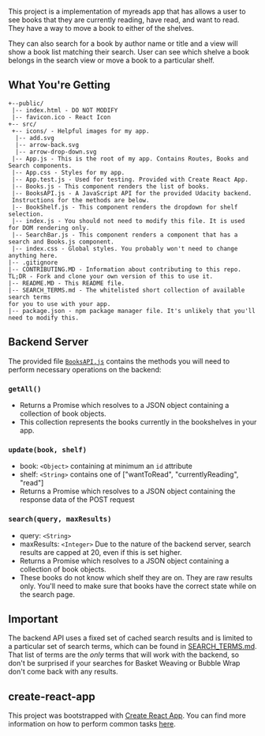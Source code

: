 This project is a implementation of myreads app that has allows a user to see
books that they are currently reading, have read, and want to read.
They have a way to move a book to either of the shelves.

They can also search for a book by author name or title and a view will show a
book list matching their search. User can see which shelve a book belongs in
the search view or move a book to a particular shelf.

## What You're Getting
```
+--public/    
 |-- index.html - DO NOT MODIFY
 |-- favicon.ico - React Icon
+-- src/
 +-- icons/ - Helpful images for my app.
  |-- add.svg
  |-- arrow-back.svg
  |-- arrow-drop-down.svg
 |-- App.js - This is the root of my app. Contains Routes, Books and Search components.
 |-- App.css - Styles for my app.
 |-- App.test.js - Used for testing. Provided with Create React App. 
 |-- Books.js - This component renders the list of books.
 |-- BooksAPI.js - A JavaScript API for the provided Udacity backend. 
 Instructions for the methods are below.
 |-- BookShelf.js - This component renders the dropdown for shelf selection.
 |-- index.js - You should not need to modify this file. It is used for DOM rendering only.
 |-- SearchBar.js - This component renders a component that has a search and Books.js component.
 |-- index.css - Global styles. You probably won't need to change anything here.
|-- .gitignore 
|-- CONTRIBUTING.MD - Information about contributing to this repo. 
TL;DR - Fork and clone your own version of this to use it.
|-- README.MD - This README file.
|-- SEARCH_TERMS.md - The whitelisted short collection of available search terms 
for you to use with your app.
|-- package.json - npm package manager file. It's unlikely that you'll need to modify this.
```


## Backend Server

The provided file [`BooksAPI.js`](src/BooksAPI.js) contains the methods you will need to perform necessary operations on the backend:

### `getAll()`
* Returns a Promise which resolves to a JSON object containing a collection of book objects.
* This collection represents the books currently in the bookshelves in your app.

### `update(book, shelf)`
* book: `<Object>` containing at minimum an `id` attribute
* shelf: `<String>` contains one of ["wantToRead", "currentlyReading", "read"]  
* Returns a Promise which resolves to a JSON object containing the response data of the POST request

### `search(query, maxResults)`
* query: `<String>`
* maxResults: `<Integer>` Due to the nature of the backend server, search results are capped at 20, even if this is set higher.
* Returns a Promise which resolves to a JSON object containing a collection of book objects.
* These books do not know which shelf they are on. They are raw results only. You'll need to make sure that books have the correct state while on the search page.

## Important
The backend API uses a fixed set of cached search results and is limited to a particular set of search terms, which can be found in [SEARCH_TERMS.md](SEARCH_TERMS.md). That list of terms are the _only_ terms that will work with the backend, so don't be surprised if your searches for Basket Weaving or Bubble Wrap don't come back with any results. 

## create-react-app

This project was bootstrapped with [Create React App](https://github.com/facebookincubator/create-react-app). You can find more information on how to perform common tasks [here](https://github.com/facebookincubator/create-react-app/blob/master/packages/react-scripts/template/README.md).



